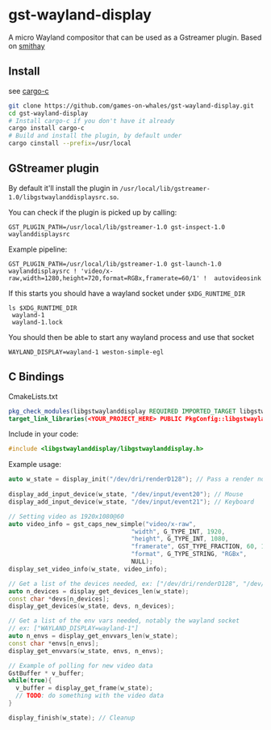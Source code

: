 # gst-wayland-display

A micro Wayland compositor that can be used as a Gstreamer plugin. Based
on [smithay](https://github.com/Smithay/smithay)

## Install

see [cargo-c](https://github.com/lu-zero/cargo-c)

```bash
git clone https://github.com/games-on-whales/gst-wayland-display.git
cd gst-wayland-display
# Install cargo-c if you don't have it already
cargo install cargo-c
# Build and install the plugin, by default under 
cargo cinstall --prefix=/usr/local
```

## GStreamer plugin

By default it'll install the plugin in `/usr/local/lib/gstreamer-1.0/libgstwaylanddisplaysrc.so`.

You can check if the plugin is picked up by calling:

```
GST_PLUGIN_PATH=/usr/local/lib/gstreamer-1.0 gst-inspect-1.0 waylanddisplaysrc
```

Example pipeline:

```
GST_PLUGIN_PATH=/usr/local/lib/gstreamer-1.0 gst-launch-1.0 waylanddisplaysrc ! 'video/x-raw,width=1280,height=720,format=RGBx,framerate=60/1' !  autovideosink
```

If this starts you should have a wayland socket under `$XDG_RUNTIME_DIR`

```
ls $XDG_RUNTIME_DIR 
 wayland-1
 wayland-1.lock
```

You should then be able to start any wayland process and use that socket

``` 
WAYLAND_DISPLAY=wayland-1 weston-simple-egl
```

## C Bindings

CmakeLists.txt

```cmake
pkg_check_modules(libgstwaylanddisplay REQUIRED IMPORTED_TARGET libgstwaylanddisplay)
target_link_libraries(<YOUR_PROJECT_HERE> PUBLIC PkgConfig::libgstwaylanddisplay)
```

Include in your code:

```c
#include <libgstwaylanddisplay/libgstwaylanddisplay.h>
```

Example usage:

```c++
auto w_state = display_init("/dev/dri/renderD128"); // Pass a render node
        
display_add_input_device(w_state, "/dev/input/event20"); // Mouse
display_add_input_device(w_state, "/dev/input/event21"); // Keyboard

// Setting video as 1920x1080@60
auto video_info = gst_caps_new_simple("video/x-raw",
                                  "width", G_TYPE_INT, 1920,
                                  "height", G_TYPE_INT, 1080,
                                  "framerate", GST_TYPE_FRACTION, 60, 1,
                                  "format", G_TYPE_STRING, "RGBx",
                                  NULL);
display_set_video_info(w_state, video_info);

// Get a list of the devices needed, ex: ["/dev/dri/renderD128", "/dev/dri/card0"]
auto n_devices = display_get_devices_len(w_state);
const char *devs[n_devices];
display_get_devices(w_state, devs, n_devices);

// Get a list of the env vars needed, notably the wayland socket
// ex: ["WAYLAND_DISPLAY=wayland-1"]
auto n_envs = display_get_envvars_len(w_state);
const char *envs[n_envs];
display_get_envvars(w_state, envs, n_envs);

// Example of polling for new video data
GstBuffer * v_buffer;
while(true){
  v_buffer = display_get_frame(w_state);
  // TODO: do something with the video data
}

display_finish(w_state); // Cleanup
```